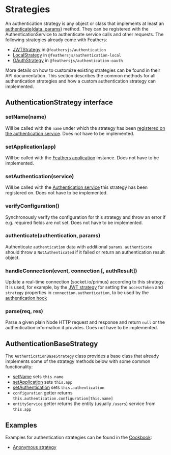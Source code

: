 # Strategies

An authentication strategy is any object or class that implements at least an [authenticate(data, params)]() method. They can be registered with the AuthenticationService to authenticate service calls and other requests. The following strategies already come with Feathers:

- [JWTStrategy](./jwt.md) in `@feathersjs/authentication`
- [LocalStrategy](./local.md) in `@feathersjs/authentication-local`
- [OAuthStrategy](./oauth.md) in `@feathersjs/authentication-oauth`

More details on how to customize existing strategies can be found in their  API documentation. This section describes the common methods for all authentication strategies and how a custom authentication strategy can implemented.

## AuthenticationStrategy interface
### setName(name)

Will be called with the `name` under which the strategy has been [registered on the authentication service](./service.md#register-name-strategy). Does not have to be implemented.

### setApplication(app)

Will be called with the [Feathers application](../application.md) instance.  Does not have to be implemented.

### setAuthentication(service)

Will be called with the [Authentication service](./service.md) this strategy has been registered on. Does not have to be implemented.

### verifyConfiguration()

Synchronously verify the configuration for this strategy and throw an error if e.g. required fields are not set. Does not have to be implemented.

### authenticate(authentication, params)

Authenticate `authentication` data with additional `params`. `authenticate` should throw a `NotAuthenticated` if it failed or return an authentication result object.

### handleConnection(event, connection [, authResult])

Update a real-time connection (socket.io/primus) according to this strategy. It is used, for example, by the [JWT strategy](./jwt.md) for setting the `accessToken` and `strategy` properties in `connection.authentication`, to be used by the [authentication hook](./hook.md)

### parse(req, res)

Parse a given plain Node HTTP request and response and return `null` or the authentication information it provides. Does not have to be implemented.

## AuthenticationBaseStrategy

The `AuthenticationBaseStrategy` class provides a base class that already implements some of the strategy methods below with some common functionality:

- [setName](#setname-name) sets `this.name`
- [setApplication](#setapplication-app) sets `this.app`
- [setAuthentication](#setauthentication-service) sets `this.authentication`
- `configuration` getter returns `this.authentication.configuration[this.name]`
- `entityService` getter returns the entity (usually `/users`) service from `this.app`

## Examples

Examples for authentication strategies can be found in the [Cookbook](../../cookbook/):

- [Anonymous strategy](../../cookbook/authentication/anonymous.md)
